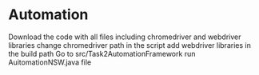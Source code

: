 # Automation
Download the code with all files including chromedriver and webdriver libraries
change chromedriver path in the script 
add webdriver libraries in the build path
Go to src/Task2AutomationFramework
run AuitomationNSW.java file
